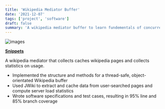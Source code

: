 ```yaml
---
title: 'Wikipedia Mediator Buffer'
date: '2021-12-07'
tags: ['project', 'software']
draft: false
summary: 'A wikipedia mediator buffer to learn fundementals of concurrency. '
---
```


![images](/static/images/wiki-buffer.png)

[**Snippets**](https://gist.github.com/WorldofKerry/b3efc238bf4fb9f2d22ad5a04e5232d7)

A wikipedia mediator that collects caches wikipedia pages and collects statistics on usage.

- Implemented the structure and methods for a thread-safe, object-orientated Wikipedia buffer
- Used JWiki to extract and cache data from user-searched pages and compute server load statistics
- Wrote software specifications and test cases, resulting in 95% line and 85% branch coverage
